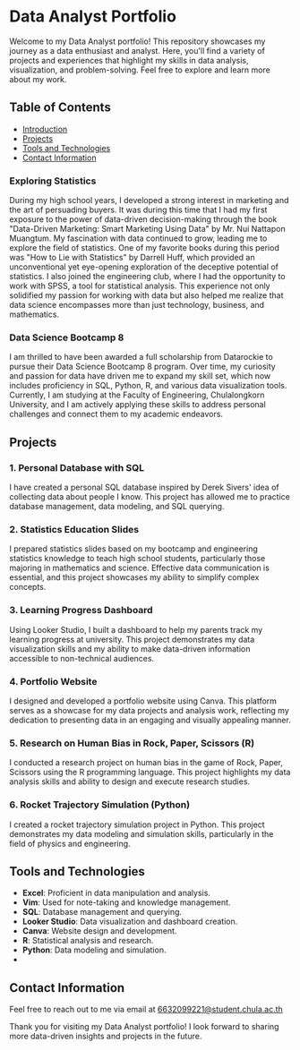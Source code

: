 # Data Analyst Portfolio

Welcome to my Data Analyst portfolio! This repository showcases my journey as a data enthusiast and analyst. Here, you'll find a variety of projects and experiences that highlight my skills in data analysis, visualization, and problem-solving. Feel free to explore and learn more about my work.

## Table of Contents
- [Introduction](#introduction)
- [Projects](#projects)
- [Tools and Technologies](#tools-and-technologies)
- [Contact Information](#contact-information)

### Exploring Statistics
During my high school years, I developed a strong interest in marketing and the art of persuading buyers. It was during this time that I had my first exposure to the power of data-driven decision-making through the book "Data-Driven Marketing: Smart Marketing Using Data" by Mr. Nui Nattapon Muangtum. My fascination with data continued to grow, leading me to explore the field of statistics. One of my favorite books during this period was "How to Lie with Statistics" by Darrell Huff, which provided an unconventional yet eye-opening exploration of the deceptive potential of statistics. I also joined the engineering club, where I had the opportunity to work with SPSS, a tool for statistical analysis. This experience not only solidified my passion for working with data but also helped me realize that data science encompasses more than just technology, business, and mathematics.

### Data Science Bootcamp 8 
I am thrilled to have been awarded a full scholarship from Datarockie to pursue their Data Science Bootcamp 8 program. Over time, my curiosity and passion for data have driven me to expand my skill set, which now includes proficiency in SQL, Python, R, and various data visualization tools. Currently, I am studying at the Faculty of Engineering, Chulalongkorn University, and I am actively applying these skills to address personal challenges and connect them to my academic endeavors.

## Projects
### 1. Personal Database with SQL
I have created a personal SQL database inspired by Derek Sivers' idea of collecting data about people I know. This project has allowed me to practice database management, data modeling, and SQL querying.

### 2. Statistics Education Slides
I prepared statistics slides based on my bootcamp and engineering statistics knowledge to teach high school students, particularly those majoring in mathematics and science. Effective data communication is essential, and this project showcases my ability to simplify complex concepts.

### 3. Learning Progress Dashboard
Using Looker Studio, I built a dashboard to help my parents track my learning progress at university. This project demonstrates my data visualization skills and my ability to make data-driven information accessible to non-technical audiences.

### 4. Portfolio Website
I designed and developed a portfolio website using Canva. This platform serves as a showcase for my data projects and analysis work, reflecting my dedication to presenting data in an engaging and visually appealing manner.

### 5. Research on Human Bias in Rock, Paper, Scissors (R)
I conducted a research project on human bias in the game of Rock, Paper, Scissors using the R programming language. This project highlights my data analysis skills and ability to design and execute research studies.

### 6. Rocket Trajectory Simulation (Python)
I created a rocket trajectory simulation project in Python. This project demonstrates my data modeling and simulation skills, particularly in the field of physics and engineering.

## Tools and Technologies
- **Excel**: Proficient in data manipulation and analysis.
- **Vim**: Used for note-taking and knowledge management.
- **SQL**: Database management and querying.
- **Looker Studio**: Data visualization and dashboard creation.
- **Canva**: Website design and development.
- **R**: Statistical analysis and research.
- **Python**: Data modeling and simulation.
- 
## Contact Information
Feel free to reach out to me via email at 6632099221@student.chula.ac.th

Thank you for visiting my Data Analyst portfolio! I look forward to sharing more data-driven insights and projects in the future.
